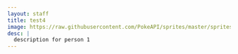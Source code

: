 ```yaml
---
layout: staff
title: test4
image: https://raw.githubusercontent.com/PokeAPI/sprites/master/sprites/pokemon/34.png
desc: |
  description for person 1
---
```

